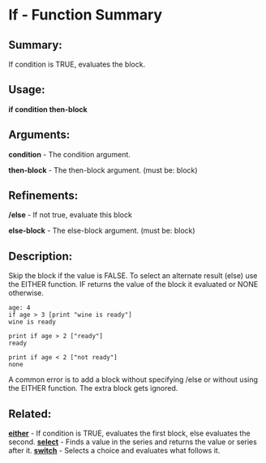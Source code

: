# If - Function Summary

## Summary:

If condition is TRUE, evaluates the block.

## Usage:

**if condition then-block**

## Arguments:

**condition** - The condition argument.

**then-block** - The then-block argument. (must be: block)

## Refinements:

**/else** - If not true, evaluate this block

**else-block** - The else-block argument. (must be: block)

## Description:

Skip the block if the value is FALSE. To select an alternate result (else) use the EITHER function. IF returns the value of the block it evaluated or NONE otherwise.

```
age: 4
if age > 3 [print "wine is ready"]
wine is ready
```

```
print if age > 2 ["ready"]
ready
```

```
print if age < 2 ["not ready"]
none
```

A common error is to add a block without specifying /else or without using the EITHER function. The extra block gets ignored.

## Related:

[**either**](http://www.rebol.com/docs/words/weither.html) - If condition is TRUE, evaluates the first block, else evaluates the second.
[**select**](http://www.rebol.com/docs/words/wselect.html) - Finds a value in the series and returns the value or series after it.
[**switch**](http://www.rebol.com/docs/words/wswitch.html) - Selects a choice and evaluates what follows it.